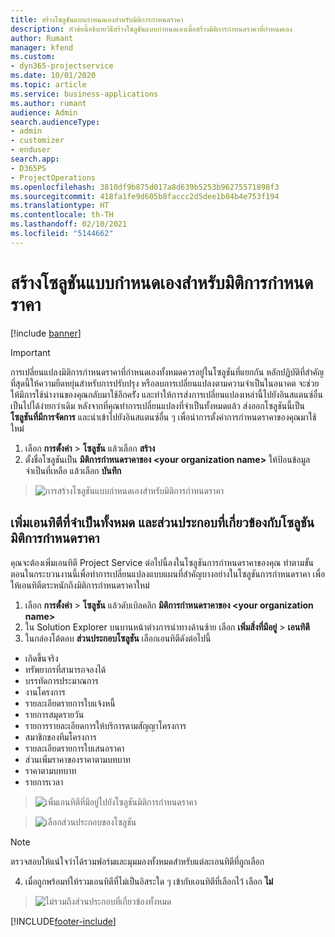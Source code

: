 ```yaml
---
title: สร้างโซลูชันแบบกำหนดเองสำหรับมิติการกำหนดราคา
description: หัวข้อนี้อธิบายวิธีสร้างโซลูชันแบบกำหนดเองเมื่อสร้างมิติการกำหนดราคาที่กำหนดเอง
author: Rumant
manager: kfend
ms.custom:
- dyn365-projectservice
ms.date: 10/01/2020
ms.topic: article
ms.service: business-applications
ms.author: rumant
audience: Admin
search.audienceType:
- admin
- customizer
- enduser
search.app:
- D365PS
- ProjectOperations
ms.openlocfilehash: 3810df9b875d017a8d639b5253b96275571898f3
ms.sourcegitcommit: 418fa1fe9d605b8faccc2d5dee1b04b4e753f194
ms.translationtype: HT
ms.contentlocale: th-TH
ms.lasthandoff: 02/10/2021
ms.locfileid: "5144662"
---
```

# <a name="create-custom-solutions-for-pricing-dimensions"></a>สร้างโซลูชันแบบกำหนดเองสำหรับมิติการกำหนดราคา

[!include [banner](../includes/psa-now-project-operations.md)]

> [!IMPORTANT]
> การเปลี่ยนแปลงมิติการกำหนดราคาที่กำหนดเองทั้งหมดควรอยู่ในโซลูชันที่แยกกัน หลักปฏิบัติที่สำคัญที่สุดนี้ให้ความยืดหยุ่นสำหรับการปรับปรุง หรือลบการเปลี่ยนแปลงตามความจำเป็นในอนาคต จะช่วยให้มีการใช้นำงานของคุณกลับมาใช้อีกครััง และทำให้การส่งการเปลี่ยนแปลงเหล่านี้ไปยังอินสแตนซ์อื่นเป็นไปได้ง่ายกว่าเดิม หลังจากที่คุณทำการเปลี่ยนแปลงที่จำเป็นทั้งหมดแล้ว ส่งออกโซลูชันนี้เป็น **โซลูชันที่มีการจัดการ** และนำเข้าไปยังอินสแตนซ์อื่น ๆ เพื่อนำการตั้งค่าการกำหนดราคาของคุณมาใช้ใหม่

1. เลือก **การตั้งค่า** > **โซลูชัน** แล้วเลือก **สร้าง** 
2. ตั้งชื่อโซลูชันเป็น **มิติการกำหนดราคาของ \<your organization name>** ให้ป้อนข้อมูลจำเป็นที่เหลือ แล้วเลือก **บันทึก**

> ![การสร้างโซลูชันแบบกำหนดเองสำหรับมิติการกำหนดราคา](media/Creation-of-custom-pricing-dimension-solution.PNG)
  
## <a name="add-all-required-entities-and-related-components-to-the-pricing-dimension-solution"></a>เพิ่มเอนทิตีที่จำเป็นทั้งหมด และส่วนประกอบที่เกี่ยวข้องกับโซลูชันมิติการกำหนดราคา
คุณจะต้องเพิ่มเอนทิตี Project Service ต่อไปนี้ลงในโซลูชันการกำหนดราคาของคุณ ทำตามขั้นตอนในกระบวนงานนี้เพื่อทำการเปลี่ยนแปลงแบบแผนที่สำคัญบางอย่างในโซลูชันการกำหนดราคา เพื่อให้เอนทิตีตระหนักถึงมิติการกำหนดราคาใหม่

1. เลือก **การตั้งค่า** > **โซลูชัน** แล้วดับเบิลคลิก **มิติการกำหนดราคาของ \<your organization name>** 
2. ใน Solution Explorer บนบานหน้าต่างการนำทางด้านซ้าย เลือก **เพิ่มสิ่งที่มีอยู่** > **เอนทิตี**
3. ในกล่องโต้ตอบ **ส่วนประกอบโซลูชัน** เลือกเอนทิตีดังต่อไปนี้

- เกิดขึ้นจริง
- ทรัพยากรที่สามารถจองได้
- บรรทัดการประมาณการ
- งานโครงการ
- รายละเอียดรายการใบแจ้งหนี้
- รายการสมุดรายวัน
- รายการรายละเอียดการให้บริการตามสัญญาโครงการ
- สมาชิกของทีมโครงการ
- รายละเอียดรายการใบเสนอราคา
- ส่วนเพิ่มราคาของราคาตามบทบาท
- ราคาตามบทบาท 
- รายการเวลา 

> ![เพิ่มเอนทิตีที่มีอยู่ไปยังโซลูชันมิติการกำหนดราคา](media/Existing-entities-to-PD-solution.png)

> ![เลือกส่วนประกอบของโซลูชัน](media/Dimension-Components.png)

> [!NOTE]
> ตรวจสอบให้แน่ใจว่าได้รวมฟอร์มและมุมมองทั้งหมดสำหรับแต่ละเอนทิตีที่ถูกเลือก

4. เมื่อถูกพร้อมท์ให้รวมเอนทิตีที่ไม่เป็นอิสระใด ๆ เข้ากับเอนทิตีที่เลือกไว้ เลือก **ไม่**

> ![ไม่รวมถึงส่วนประกอบที่เกี่ยวข้องทั้งหมด](media/Do-not-include-required.png)




[!INCLUDE[footer-include](../includes/footer-banner.md)]